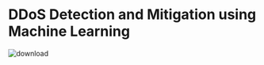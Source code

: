# DDoS Detection and Mitigation using Machine Learning
![download](https://github.com/Roon311/DDoS-Detection-and-Mitigation-using-Machine-Learning/assets/75309751/f8703566-34d1-4190-bf58-65f5fe4e9edf)
